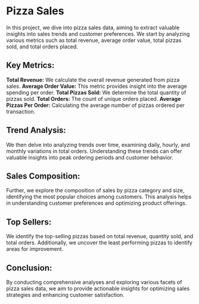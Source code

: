 # Pizza Sales
In this project, we dive into pizza sales data, aiming to extract valuable insights into sales trends and customer preferences. We start by analyzing various metrics such as total revenue, average order value, total pizzas sold, and total orders placed.

## Key Metrics:
**Total Revenue:** We calculate the overall revenue generated from pizza sales.
**Average Order Value:** This metric provides insight into the average spending per order.
**Total Pizzas Sold:** We determine the total quantity of pizzas sold.
**Total Orders:** The count of unique orders placed.
**Average Pizzas Per Order:** Calculating the average number of pizzas ordered per transaction.

## Trend Analysis:
We then delve into analyzing trends over time, examining daily, hourly, and monthly variations in total orders. Understanding these trends can offer valuable insights into peak ordering periods and customer behavior.

## Sales Composition:
Further, we explore the composition of sales by pizza category and size, identifying the most popular choices among customers. This analysis helps in understanding customer preferences and optimizing product offerings.

## Top Sellers:
We identify the top-selling pizzas based on total revenue, quantity sold, and total orders. Additionally, we uncover the least performing pizzas to identify areas for improvement.

## Conclusion:
By conducting comprehensive analyses and exploring various facets of pizza sales data, we aim to provide actionable insights for optimizing sales strategies and enhancing customer satisfaction.
